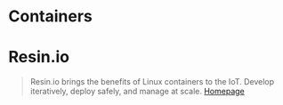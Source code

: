 # Containers

# Resin.io

> Resin.io brings the benefits of Linux containers to the IoT. Develop iteratively, deploy safely, and manage at scale. [Homepage](https://resin.io/)